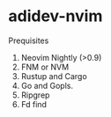 # adidev-nvim


Prequisites

1. Neovim Nightly (>0.9)
2. FNM or NVM 
3. Rustup and Cargo
4. Go and Gopls. 
5. Ripgrep
6. Fd find
